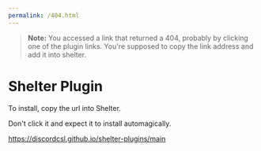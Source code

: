 ```yaml
---
permalink: /404.html
---
```

> **Note:** You accessed a link that returned a 404, probably by clicking one of the plugin links. You're supposed to copy the link address and add it into shelter.

# Shelter Plugin

To install, copy the url into Shelter.

Don't click it and expect it to install automagically.

https://discordcsl.github.io/shelter-plugins/main
